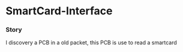 # SmartCard-Interface

### Story
I discovery a PCB in a old packet, this PCB is use to read a smartcard
